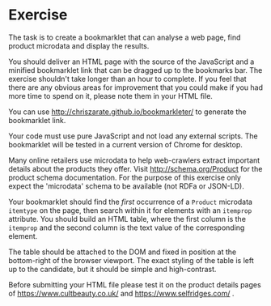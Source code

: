 # Exercise

The task is to create a bookmarklet that can analyse a web page, find product microdata and display the results. 

You should deliver an HTML page with the source of the JavaScript and a minified bookmarklet link that can be dragged up to the bookmarks bar. The exercise shouldn't take longer than an hour to complete. If you feel that there are any obvious areas for improvement that you could make if you had more time to spend on it, please note them in your HTML file.

You can use http://chriszarate.github.io/bookmarkleter/ to generate the bookmarklet link.

Your code must use pure JavaScript and not load any external scripts. The bookmarklet will be tested in a current version of Chrome for desktop.

Many online retailers use microdata to help web-crawlers extract important details about the products they offer. Visit http://schema.org/Product for the product schema documentation. For the purpose of this exercise only expect the 'microdata' schema to be available (not RDFa or JSON-LD).

Your bookmarklet should find the *first* occurrence of a `Product` microdata `itemtype` on the page, then search within it for elements with an `itemprop` attribute. You should build an HTML table, where the first column is the `itemprop` and the second column is the text value of the corresponding element.

The table should be attached to the DOM and fixed in position at the bottom-right of the browser viewport. The exact styling of the table is left up to the candidate, but it should be simple and high-contrast.

Before submitting your HTML file please test it on the product details pages of https://www.cultbeauty.co.uk/ and https://www.selfridges.com/ .
